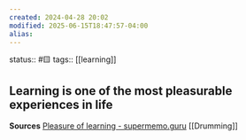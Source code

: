 ```yaml
---
created: 2024-04-28 20:02
modified: 2025-06-15T18:47:57-04:00
alias: 
---
```

status:: #🟨 
tags:: [[learning]]

## Learning is one of the most pleasurable experiences in life



**Sources**
[Pleasure of learning - supermemo.guru](https://supermemo.guru/wiki/Pleasure_of_learning)
[[Drumming]]